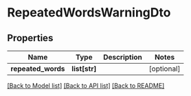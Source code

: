 # RepeatedWordsWarningDto

## Properties
Name | Type | Description | Notes
------------ | ------------- | ------------- | -------------
**repeated_words** | **list[str]** |  | [optional] 

[[Back to Model list]](../README.md#documentation-for-models) [[Back to API list]](../README.md#documentation-for-api-endpoints) [[Back to README]](../README.md)

